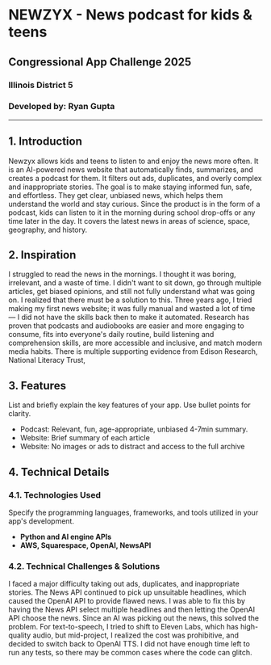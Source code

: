 # NEWZYX - News podcast for kids & teens

## Congressional App Challenge 2025

### Illinois District 5

### Developed by: Ryan Gupta

---

## 1. Introduction

Newzyx allows kids and teens to listen to and enjoy the news more often. It is an AI-powered news website that automatically finds, summarizes, and creates a podcast for them. It filters out ads, duplicates, and overly complex and inappropriate stories. The goal is to make staying informed fun, safe, and effortless. They get clear, unbiased news, which helps them understand the world and stay curious. Since the product is in the form of a podcast, kids can listen to it in the morning during school drop-offs or any time later in the day. It covers the latest news in areas of science, space, geography, and history.

## 2. Inspiration

I struggled to read the news in the mornings. I thought it was boring, irrelevant, and a waste of time. I didn't want to sit down, go through multiple articles, get biased opinions, and still not fully understand what was going on. I realized that there must be a solution to this. Three years ago, I tried making my first news website; it was fully manual and wasted a lot of time — I did not have the skills back then to make it automated. Research has proven that podcasts and audiobooks are easier and more engaging to consume, fits into everyone's daily routine, build listening and comprehension skills, are more accessible and inclusive, and match modern media habits. There is multiple supporting evidence from Edison Research, National Literacy Trust,

## 3. Features

List and briefly explain the key features of your app. Use bullet points for clarity.

*   Podcast: Relevant, fun, age-appropriate, unbiased 4-7min summary.
*   Website: Brief summary of each article
*   Website: No images or ads to distract and access to the full archive

## 4. Technical Details

### 4.1. Technologies Used

Specify the programming languages, frameworks, and tools utilized in your app's development.

*   **Python and AI engine APIs**
*   **AWS, Squarespace, OpenAI, NewsAPI**

### 4.2. Technical Challenges & Solutions

I faced a major difficulty taking out ads, duplicates, and inappropriate stories. The News API continued to pick up unsuitable headlines, which caused the OpenAI API to provide flawed news. I was able to fix this by having the News API select multiple headlines and then letting the OpenAI API choose the news. Since an AI was picking out the news, this solved the problem. For text-to-speech, I tried to shift to Eleven Labs, which has high-quality audio, but mid-project, I realized the cost was prohibitive, and decided to switch back to OpenAI TTS. I did not have enough time left to run any tests, so there may be common cases where the code can glitch.

